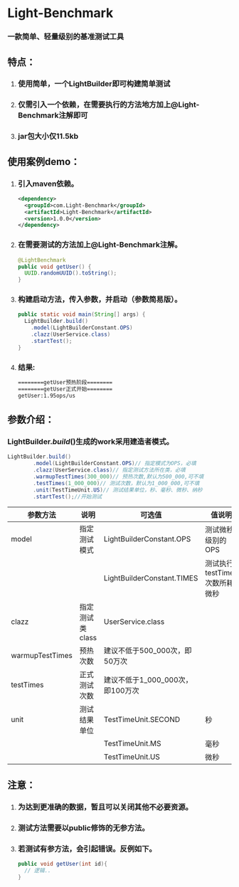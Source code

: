 # Light-Benchmark

### 一款简单、轻量级别的基准测试工具

## 特点：

1. ### 使用简单，一个LightBuilder即可构建简单测试

2. ### 仅需引入一个依赖，在需要执行的方法地方加上@Light-Benchmark注解即可

3. ### jar包大小仅11.5kb

## 使用案例demo：

1. ### 引入maven依赖。

   ```xml
   <dependency>
     <groupId>com.Light-Benchmark</groupId>
     <artifactId>Light-Benchmark</artifactId>
     <version>1.0.0</version>
   </dependency>
   ```

2. ### 在需要测试的方法加上@Light-Benchmark注解。

   ```java
   @LightBenchmark
   public void getUser() {
     UUID.randomUUID().toString();
   }
   ```

3. ### 构建启动方法，传入参数，并启动（参数简易版）。

   ```java
   public static void main(String[] args) {
     LightBuilder.build()
       .model(LightBuilderConstant.OPS)
       .clazz(UserService.class)
       .startTest();
   }
   ```

4. ### 结果:

   ```txt
   ========getUser预热阶段========
   ========getUser正式开始========
   getUser:1.95ops/us
   ```

## 参数介绍：

### LightBuilder.*build*()生成的work采用建造者模式。

```java
LightBuilder.build()
        .model(LightBuilderConstant.OPS)// 指定模式为OPS，必填
        .clazz(UserService.class)// 指定测试方法所在类，必填
        .warmupTestTimes(300_000)//	预热次数,默认为500_000,可不填
        .testTimes(1_000_000)// 测试次数，默认为1_000_000,可不填
        .unit(TestTimeUnit.US)// 测试结果单位，秒、毫秒、微秒、纳秒
        .startTest();//开始测试
```

| 参数方法        | 说明            | 可选值                           | 值说明                        |
| --------------- | --------------- | -------------------------------- | ----------------------------- |
| model           | 指定测试模式    | LightBuilderConstant.OPS         | 测试微秒级别的OPS             |
|                 |                 | LightBuilderConstant.TIMES       | 测试执行testTimes次数所耗微秒 |
| clazz           | 指定测试类class | UserService.class                |                               |
| warmupTestTimes | 预热次数        | 建议不低于500_000次，即50万次    |                               |
| testTimes       | 正式测试次数    | 建议不低于1_000_000次，即100万次 |                               |
| unit            | 测试结果单位    | TestTimeUnit.SECOND              | 秒                            |
|                 |                 | TestTimeUnit.MS                  | 毫秒                          |
|                 |                 | TestTimeUnit.US                  | 微秒                          |




## 注意：

1. ### 为达到更准确的数据，暂且可以关闭其他不必要资源。

2. ### 测试方法需要以public修饰的无参方法。

3. ### 若测试有参方法，会引起错误。反例如下。

   ```java
   public void getUser(int id){
     // 逻辑..
   }
   ```